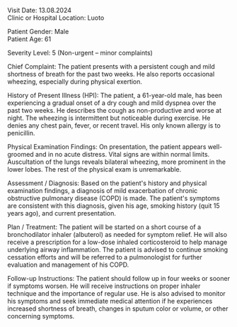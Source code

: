 Visit Date: 13.08.2024  
Clinic or Hospital Location: Luoto  

Patient Gender: Male  
Patient Age: 61  

Severity Level: 5 (Non-urgent – minor complaints)

Chief Complaint: The patient presents with a persistent cough and mild shortness of breath for the past two weeks. He also reports occasional wheezing, especially during physical exertion.

History of Present Illness (HPI): The patient, a 61-year-old male, has been experiencing a gradual onset of a dry cough and mild dyspnea over the past two weeks. He describes the cough as non-productive and worse at night. The wheezing is intermittent but noticeable during exercise. He denies any chest pain, fever, or recent travel. His only known allergy is to penicillin.

Physical Examination Findings: On presentation, the patient appears well-groomed and in no acute distress. Vital signs are within normal limits. Auscultation of the lungs reveals bilateral wheezing, more prominent in the lower lobes. The rest of the physical exam is unremarkable.

Assessment / Diagnosis: Based on the patient's history and physical examination findings, a diagnosis of mild exacerbation of chronic obstructive pulmonary disease (COPD) is made. The patient's symptoms are consistent with this diagnosis, given his age, smoking history (quit 15 years ago), and current presentation.

Plan / Treatment: The patient will be started on a short course of a bronchodilator inhaler (albuterol) as needed for symptom relief. He will also receive a prescription for a low-dose inhaled corticosteroid to help manage underlying airway inflammation. The patient is advised to continue smoking cessation efforts and will be referred to a pulmonologist for further evaluation and management of his COPD.

Follow-up Instructions: The patient should follow up in four weeks or sooner if symptoms worsen. He will receive instructions on proper inhaler technique and the importance of regular use. He is also advised to monitor his symptoms and seek immediate medical attention if he experiences increased shortness of breath, changes in sputum color or volume, or other concerning symptoms.